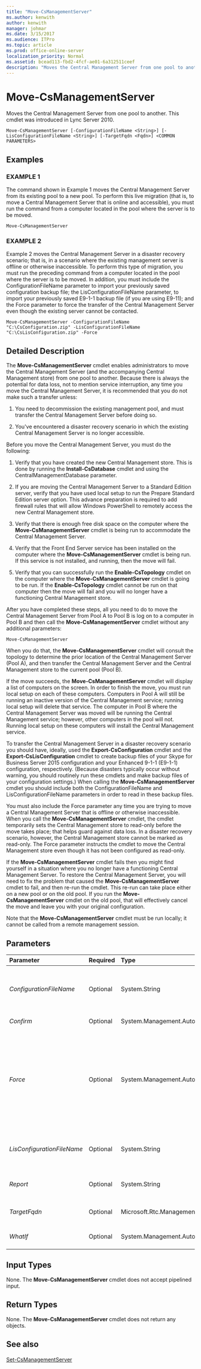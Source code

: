 ```yaml
---
title: "Move-CsManagementServer"
ms.author: kenwith
author: kenwith
manager: johmar
ms.date: 3/15/2017
ms.audience: ITPro
ms.topic: article
ms.prod: office-online-server
localization_priority: Normal
ms.assetid: bcead113-fbd2-4fcf-ae01-6a312511ceef
description: "Moves the Central Management Server from one pool to another. This cmdlet was introduced in Lync Server 2010."
---
```


# Move-CsManagementServer
 
Moves the Central Management Server from one pool to another. This cmdlet was introduced in Lync Server 2010.
  
```
Move-CsManagementServer [-ConfigurationFileName <String>] [-LisConfigurationFileName <String>] [-TargetFqdn <Fqdn>] <COMMON PARAMETERS>

```

## Examples

### EXAMPLE 1

The command shown in Example 1 moves the Central Management Server from its existing pool to a new pool. To perform this live migration (that is, to move a Central Management Server that is online and accessible), you must run the command from a computer located in the pool where the server is to be moved.
  
```
Move-CsManagementServer
```

### EXAMPLE 2

Example 2 moves the Central Management Server in a disaster recovery scenario; that is, in a scenario where the existing management server is offline or otherwise inaccessible. To perform this type of migration, you must run the preceding command from a computer located in the pool where the server is to be moved. In addition, you must include the ConfigurationFileName parameter to import your previously saved configuration backup file; the LisConfigurationFileName parameter, to import your previously saved E9-1-1 backup file (if you are using E9-11); and the Force parameter to force the transfer of the Central Management Server even though the existing server cannot be contacted. 
  
```
Move-CsManagementServer -ConfigurationFileName "C:\CsConfiguration.zip" -LisConfigurationFileName "C:\CsLisConfiguration.zip" -Force
```

## Detailed Description

The **Move-CsManagementServer** cmdlet enables administrators to move the Central Management Server (and the accompanying Central Management store) from one pool to another. Because there is always the potential for data loss, not to mention service interruption, any time you move the Central Management Server, it is recommended that you do not make such a transfer unless:
  
1. You need to decommission the existing management pool, and must transfer the Central Management Server before doing so.
  
2. You've encountered a disaster recovery scenario in which the existing Central Management Server is no longer accessible.
  
Before you move the Central Management Server, you must do the following:
  
1. Verify that you have created the new Central Management store. This is done by running the **Install-CsDatabase** cmdlet and using the CentralManagementDatabase parameter.
  
2. If you are moving the Central Management Server to a Standard Edition server, verify that you have used local setup to run the Prepare Standard Edition server option. This advance preparation is required to add firewall rules that will allow Windows PowerShell to remotely access the new Central Management store.
  
3. Verify that there is enough free disk space on the computer where the **Move-CsManagementServer** cmdlet is being run to accommodate the Central Management Server.
  
4. Verify that the Front End Server service has been installed on the computer where the **Move-CsManagementServer** cmdlet is being run. If this service is not installed, and running, then the move will fail.
  
5. Verify that you can successfully run the **Enable-CsTopology** cmdlet on the computer where the **Move-CsManagementServer** cmdlet is going to be run. If the **Enable-CsTopology** cmdlet cannot be run on that computer then the move will fail and you will no longer have a functioning Central Management store.
  
After you have completed these steps, all you need to do to move the Central Management Server from Pool A to Pool B is log on to a computer in Pool B and then call the **Move-CsManagementServer** cmdlet without any additional parameters:
  
```
Move-CsManagementServer

```

When you do that, the **Move-CsManagementServer** cmdlet will consult the topology to determine the prior location of the Central Management Server (Pool A), and then transfer the Central Management Server and the Central Management store to the current pool (Pool B).
  
If the move succeeds, the **Move-CsManagementServer** cmdlet will display a list of computers on the screen. In order to finish the move, you must run local setup on each of these computers. Computers in Pool A will still be running an inactive version of the Central Management service; running local setup will delete that service. The computer in Pool B where the Central Management Server was moved will be running the Central Management service; however, other computers in the pool will not. Running local setup on these computers will install the Central Management service.
  
To transfer the Central Management Server in a disaster recovery scenario you should have, ideally, used the **Export-CsConfiguration** cmdlet and the **Export-CsLisConfiguration** cmdlet to create backup files of your Skype for Business Server 2015 configuration and your Enhanced 9-1-1 (E9-1-1) configuration, respectively. (Because disasters typically occur without warning, you should routinely run these cmdlets and make backup files of your configuration settings.) When calling the **Move-CsManagementServer** cmdlet you should include both the ConfigurationFileName and LisConfigurationFileName parameters in order to read in these backup files.
  
You must also include the Force parameter any time you are trying to move a Central Management Server that is offline or otherwise inaccessible. When you call the **Move-CsManagementServer** cmdlet, the cmdlet temporarily sets the Central Management store to read-only before the move takes place; that helps guard against data loss. In a disaster recovery scenario, however, the Central Management store cannot be marked as read-only. The Force parameter instructs the cmdlet to move the Central Management store even though it has not been configured as read-only.
  
If the **Move-CsManagementServer** cmdlet fails then you might find yourself in a situation where you no longer have a functioning Central Management Server. To restore the Central Management Server, you will need to fix the problem that caused the **Move-CsManagementServer** cmdlet to fail, and then re-run the cmdlet. This re-run can take place either on a new pool or on the old pool. If you run the **Move-CsManagementServer** cmdlet on the old pool, that will effectively cancel the move and leave you with your original configuration.
  
Note that the **Move-CsManagementServer** cmdlet must be run locally; it cannot be called from a remote management session.
  
## Parameters

|**Parameter**|**Required**|**Type**|**Description**|
|:-----|:-----|:-----|:-----|
| _ConfigurationFileName_ <br/> |Optional  <br/> |System.String  <br/> |Full path to the Skype for Business Server 2015 configuration backup file created by running the **Export-CsConfiguration** cmdlet. This parameter should only be used in a disaster recovery scenario. <br/> |
| _Confirm_ <br/> |Optional  <br/> |System.Management.Automation.SwitchParameter  <br/> |Prompts you for confirmation before executing the command.  <br/> |
| _Force_ <br/> |Optional  <br/> |System.Management.Automation.SwitchParameter  <br/> |Forces the Central Management Server move even if the existing store is offline; this parameter is required in a disaster recovery scenario. Note that there is the potential for some data loss any time you force the movement of the Central Management Server.  <br/> The Force parameter can also be used if your previous attempts at calling the **Move-CsManagementServer** cmdlet have failed. <br/> |
| _LisConfigurationFileName_ <br/> |Optional  <br/> |System.String  <br/> |Full path to the E9-1-1 backup file created by running the **Export-CsLisConfiguration** cmdlet. This parameter should only be used in a disaster recovery scenario. <br/> |
| _Report_ <br/> |Optional  <br/> |System.String  <br/> |Enables you to specify a file path for the log file created when the cmdlet runs. For example:  `-Report "C:\Logs\MoveManagementServer.html"` <br/> |
| _TargetFqdn_ <br/> |Optional  <br/> |Microsoft.Rtc.Management.Deploy.Fqdn  <br/> |Fully qualified domain name of the pool where the Management Server should be moved to.  <br/> |
| _WhatIf_ <br/> |Optional  <br/> |System.Management.Automation.SwitchParameter  <br/> |Describes what would happen if you executed the command without actually executing the command.  <br/> |
   
## Input Types

None. The **Move-CsManagementServer** cmdlet does not accept pipelined input.
  
## Return Types

None. The **Move-CsManagementServer** cmdlet does not return any objects.
  
## See also

#### 

[Set-CsManagementServer](set-csmanagementserver.md)

